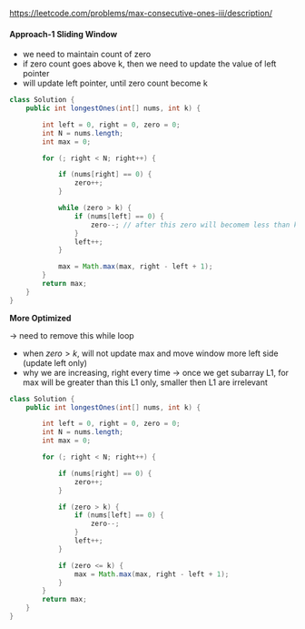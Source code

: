 https://leetcode.com/problems/max-consecutive-ones-iii/description/

#### Approach-1 Sliding Window

* we need to maintain count of zero
* if zero count goes above k, then we need to update the value of left pointer
* will update left pointer, until zero count become k

```java
class Solution {
    public int longestOnes(int[] nums, int k) {

        int left = 0, right = 0, zero = 0;
        int N = nums.length;
        int max = 0;

        for (; right < N; right++) {

            if (nums[right] == 0) {
                zero++;
            }

            while (zero > k) {
                if (nums[left] == 0) {
                    zero--; // after this zero will becomem less than k
                }
                left++;
            }

            max = Math.max(max, right - left + 1);
        }
        return max;
    }
}
```

**More Optimized** 

&rarr; need to remove this while loop

* when $zero>k$, will not update max and move window more left side (update left only)
* why we are increasing, right every time -> once we get subarray L1, for max will be greater than this L1 only, smaller then L1 are irrelevant

```java
class Solution {
    public int longestOnes(int[] nums, int k) {

        int left = 0, right = 0, zero = 0;
        int N = nums.length;
        int max = 0;

        for (; right < N; right++) {

            if (nums[right] == 0) {
                zero++;
            }

            if (zero > k) {
                if (nums[left] == 0) {
                    zero--;
                }
                left++;
            }

            if (zero <= k) {
                max = Math.max(max, right - left + 1);
            }
        }
        return max;
    }
}
```
